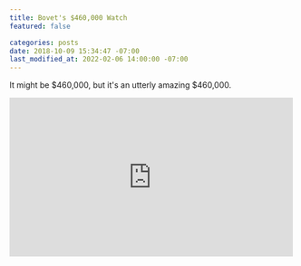 ```yaml
---
title: Bovet's $460,000 Watch
featured: false

categories: posts
date: 2018-10-09 15:34:47 -07:00
last_modified_at: 2022-02-06 14:00:00 -07:00
---
```


It might be $460,000, but it's an utterly amazing $460,000.

<iframe loading="lazy" width="500" height="281" src="https://www.youtube.com/embed/GDc6PxpAMeY?feature=oembed" frameborder="0" allow="autoplay; encrypted-media" allowfullscreen=""></iframe>
